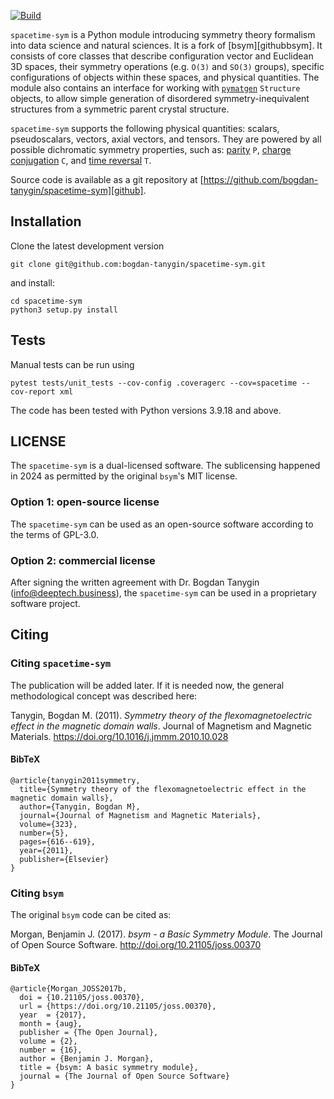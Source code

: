[![Build](https://github.com/bogdan-tanygin/spacetime-sym/actions/workflows/build.yml/badge.svg)](https://github.com/bogdan-tanygin/spacetime-sym/actions/workflows/build.yml)

`spacetime-sym` is a Python module introducing symmetry theory formalism into data science and natural sciences. It is a fork of [bsym][githubbsym]. It consists of core classes that describe configuration vector and Euclidean 3D spaces, their symmetry operations (e.g. `O(3)` and `SO(3)` groups), specific configurations of objects within these spaces, and physical quantities. The module also contains an interface for working with [`pymatgen`](https://pymatgen.org) `Structure` objects, to allow simple generation of disordered symmetry-inequivalent structures from a symmetric parent crystal structure.

`spacetime-sym` supports the following physical quantities: scalars, pseudoscalars, vectors, axial vectors, and tensors. They are powered by all possible dichromatic symmetry properties, such as: [parity](https://en.wikipedia.org/wiki/Parity_(physics)) `P`, [charge conjugation](https://en.wikipedia.org/wiki/C-symmetry) `C`, and [time reversal](https://en.wikipedia.org/wiki/T-symmetry) `T`. 

Source code is available as a git repository at [https://github.com/bogdan-tanygin/spacetime-sym][github].

## Installation

Clone the latest development version
```
git clone git@github.com:bogdan-tanygin/spacetime-sym.git
```
and install:
```
cd spacetime-sym
python3 setup.py install 
```

## Tests

Manual tests can be run using
```
pytest tests/unit_tests --cov-config .coveragerc --cov=spacetime --cov-report xml
```

The code has been tested with Python versions 3.9.18 and above.

## LICENSE

The `spacetime-sym` is a dual-licensed software. The sublicensing happened in 2024 as permitted by the original `bsym`'s MIT license.

### Option 1: open-source license

The `spacetime-sym` can be used as an open-source software according to the terms of GPL-3.0.

### Option 2: commercial license

After signing the written agreement with Dr. Bogdan Tanygin (info@deeptech.business), the `spacetime-sym` can be used in a proprietary software project.

## Citing

### Citing `spacetime-sym`

The publication will be added later. If it is needed now, the general methodological concept was described here:

Tanygin, Bogdan M. (2011). *Symmetry theory of the flexomagnetoelectric effect in the magnetic domain walls*. Journal of Magnetism and Magnetic Materials. https://doi.org/10.1016/j.jmmm.2010.10.028

#### BibTeX

```
@article{tanygin2011symmetry,
  title={Symmetry theory of the flexomagnetoelectric effect in the magnetic domain walls},
  author={Tanygin, Bogdan M},
  journal={Journal of Magnetism and Magnetic Materials},
  volume={323},
  number={5},
  pages={616--619},
  year={2011},
  publisher={Elsevier}
}
```

### Citing `bsym`

The original `bsym` code can be cited as:

Morgan, Benjamin J. (2017). *bsym - a Basic Symmetry Module*. The Journal of Open Source Software. http://doi.org/10.21105/joss.00370

#### BibTeX

```
@article{Morgan_JOSS2017b,
  doi = {10.21105/joss.00370},
  url = {https://doi.org/10.21105/joss.00370},
  year  = {2017},
  month = {aug},
  publisher = {The Open Journal},
  volume = {2},
  number = {16},
  author = {Benjamin J. Morgan},
  title = {bsym: A basic symmetry module},
  journal = {The Journal of Open Source Software}
}
```
[github]: https://github.com/bogdan-tanygin/spacetime-sym
